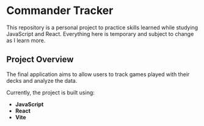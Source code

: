 # Commander Tracker

This repository is a personal project to practice skills learned while studying JavaScript and React. Everything here is temporary and subject to change as I learn more.

## Project Overview

The final application aims to allow users to track games played with their decks and analyze the data. 

Currently, the project is built using:
- **JavaScript**
- **React**
- **Vite**

